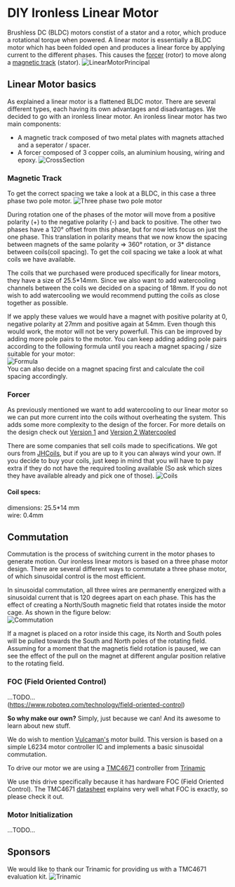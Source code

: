 # DIY Ironless Linear Motor
Brushless DC (BLDC) motors constist of a stator and a rotor, which produce a rotational torque when powered. A linear motor is essentially a BLDC motor which has been folded open and produces a linear force by applying current to the different phases. This causes the [forcer](#forcer) (rotor) to move along a [magnetic track](#magnetic-track) (stator).
![LinearMotorPrincipal](/images/Linearmotorprinzip.png)


## Linear Motor basics
As explained a linear motor is a flattened BLDC motor. There are several different types, each having its own advantages and disadvantages. We decided to go with an ironless linear motor.
An ironless linear motor has two main components:
* A magnetic track composed of two metal plates with magnets attached and a seperator / spacer. 
* A forcer composed of 3 copper coils, an aluminium housing, wiring and epoxy.
![CrossSection](/images/Cross-sectional-view-of-an-ironless-linear-motor.png)


### Magnetic Track
To get the correct spacing we take a look at a BLDC, in this case a three phase two pole motor.
![Three phase two pole motor](/images/twoPoleMotor.jpg)

During rotation one of the phases of the motor will move from a positive polarity (+) to the negative polarity (-) and back to positive. The other two phases have a 120° offset from this phase, but for now lets focus on just the one phase. This translation in polarity means that we now know the spacing between magnets of the same polarity => 360° rotation, or 3* distance between coils(coil spacing). To get the coil spacing we take a look at what coils we have available.

The coils that we purchased were produced specifically for linear motors, they have a size of 25.5*14mm. Since we also want to add watercooling channels between the coils we decided on a spacing of 18mm. If you do not wish to add watercooling we would recommend putting the coils as close together as possible.

If we apply these values we would have a magnet with positive polarity at 0, negative polarity at 27mm and positive again at 54mm. Even though this would work, the motor will not be very powerfull. This can be improved by adding more pole pairs to the motor. You can keep adding adding pole pairs according to the following formula until you reach a magnet spacing / size suitable for your motor:  
![Formula](/images/MagnetSpacingFormula.svg)  
You can also decide on a magnet spacing first and calculate the coil spacing accordingly.


### Forcer
As previously mentioned we want to add watercooling to our linear motor so we can put more current into the coils without overheating the system. This adds some more complexity to the design of the forcer. 
For more details on the design check out [Version 1](/Solidworks/V1/README.md) and [Version 2 Watercooled](/Solidworks/V2_Watercooled/README.md)

There are some companies that sell coils made to specifications. We got ours from [JHCoils](https://www.jhcoils.com/), but if you are up to it you can always wind your own. If you decide to buy your coils, just keep in mind that you will have to pay extra if they do not have the required tooling available (So ask which sizes they have available already and pick one of those).
![Coils](/images/coils.jpg)

#### Coil specs:
dimensions: 25.5*14 mm  
wire: 0.4mm

## Commutation
Commutation is the process of switching current in the motor phases to generate motion. Our ironless linear motors is based on a three phase motor design. There are several different ways to commutate a three phase motor, of which sinusoidal control is the most efficient. 

In sinusoidal commutation, all three wires are permanently energized with a sinusoidal current that is 120 degrees apart on each phase. This has the effect of creating a North/South magnetic field that rotates inside the motor cage. As shown in the figure below:  
![Commutation](/images/Rotating_field-compact.gif)


If a magnet is placed on a rotor inside this cage, its North and South poles will be pulled towards the South and North poles of the rotating field. Assuming for a moment that the magnetis field rotation is paused, we can see the effect of the pull on the magnet at different angular position relative to the rotating field.

	
### FOC (Field Oriented Control)
...TODO...  
(https://www.roboteq.com/technology/field-oriented-control)




__So why make our own?__
Simply, just because we can! And its awesome to learn about new stuff.

We do wish to mention [Vulcaman's](https://www.instructables.com/id/DIY-IRONLESS-LINEAR-SERVO-MOTOR/) motor build. This version is based on a simple L6234 motor controller IC and implements a basic sinusoidal commutation.


To drive our motor we are using a [TMC4671](https://www.trinamic.com/products/integrated-circuits/details/tmc4671-es/) controller from [Trinamic](#sponsors)

We use this drive specifically because it has hardware FOC (Field Oriented Control). The TMC4671 [datasheet](https://www.trinamic.com/fileadmin/assets/Products/ICs_Documents/TMC4671_datasheet_v1.06.pdf)  explains very well what FOC is exactly, so please check it out.

	
### Motor Initialization
...TODO...
		
## Sponsors
We would like to thank our Trinamic for providing us with a TMC4671 evaluation kit.
![Trinamic](/images/TRINAMIC_LOGO_STANDARD_RGB.png)